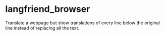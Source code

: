 # langfriend_browser
Translate a webpage but show translations of every line below the original line instead of replacing all the text.
